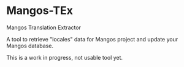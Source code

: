 Mangos-TEx
==========

Mangos Translation Extractor

A tool to retrieve "locales" data for Mangos project and update your Mangos database.

This is a work in progress, not usable tool yet.
